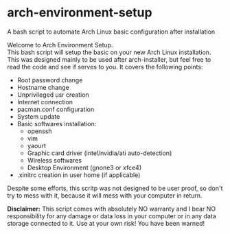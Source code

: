 # arch-environment-setup
A bash script to automate Arch Linux basic configuration after installation

Welcome to Arch Environment Setup.<br>
This bash script will setup the basic on your new Arch Linux installation. This was designed mainly to be used after arch-installer, but feel free to read the code and see if serves to you.
It covers the following points:
<ul>
  <li>Root password change</li>
  <li>Hostname change</li>
  <li>Unprivileged usr creation</li>
  <li>Internet connection</li>
  <li>pacman.conf configuration</li>
  <li>System update</li>
  <li>Basic softwares installation:
    <ul>
      <li>openssh</li>
      <li>vim</li>
      <li>yaourt</li>
      <li>Graphic card driver (intel/nvidia/ati auto-detection)</li>
      <li>Wireless softwares</li>
      <li>Desktop Environment (gnone3 or xfce4)</li>
    </ul>
  </li>
  <li>.xinitrc creation in user home (if applicable)</li>
</ul>

Despite some efforts, this scritp was not designed to be user proof, so don't try to mess with it, because it will mess with your computer in return.


**Disclaimer:** This script comes with absolutely NO warranty and I bear NO responsibility for any damage or data loss in your computer or in any data storage connected to it. Use at your own risk! You have been warned!
